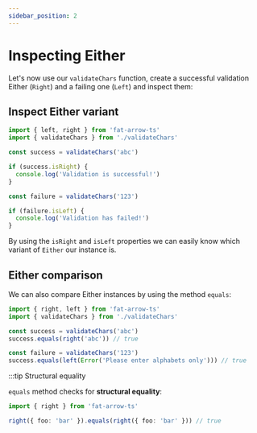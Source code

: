 ```yaml
---
sidebar_position: 2
---
```


# Inspecting Either

Let's now use our `validateChars` function, create a successful validation Either (`Right`) and a failing one (`Left`)
and inspect them:

## Inspect Either variant

```ts
import { left, right } from 'fat-arrow-ts'
import { validateChars } from './validateChars'

const success = validateChars('abc')

if (success.isRight) {
  console.log('Validation is successful!')
}

const failure = validateChars('123')

if (failure.isLeft) {
  console.log('Validation has failed!')
}
```

By using the `isRight` and `isLeft` properties we can easily know which variant of `Either` our instance is.

## Either comparison

We can also compare Either instances by using the method `equals`:

```ts
import { right, left } from 'fat-arrow-ts'
import { validateChars } from './validateChars'

const success = validateChars('abc')
success.equals(right('abc')) // true

const failure = validateChars('123')
success.equals(left(Error('Please enter alphabets only'))) // true
```

:::tip Structural equality

`equals` method checks for **structural equality**:

```ts
import { right } from 'fat-arrow-ts'

right({ foo: 'bar' }).equals(right({ foo: 'bar' })) // true
```
